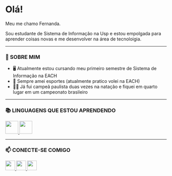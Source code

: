 # Olá!

Meu me chamo Fernanda. 

Sou estudante de Sistema de Informação na Usp e estou empolgada para aprender coisas novas e me desenvolver na área de tecnoloigia.

---

### 👑 SOBRE MIM

- 🖥️  Atualmente estou cursando meu primeiro semestre de Sistema de Informação na EACH
- 🏐  Sempre amei esportes (atualmente pratico volei na EACH)
- 🏊‍♀️  Já fui campeã paulista duas vezes na natação e fiquei em quarto lugar em um campeonato brasileiro

---

### 📚 LINGUAGENS QUE ESTOU APRENDENDO


<a href="https://www.python.org/" target="_blank"> <img src="https://cdn.jsdelivr.net/gh/devicons/devicon/icons/python/python-original.svg" width="40" height="40"/> </a> <a href="https://en.wikipedia.org/wiki/C_(programming_language)" target="_blank"> <img src="https://cdn.jsdelivr.net/gh/devicons/devicon/icons/c/c-original.svg" width="40" height="40"/> </a>

---

### 📫 CONECTE-SE COMIGO


<a href="https://www.linkedin.com/in/fernandayumitaira/" target="_blank">
  <img src="https://cdn.jsdelivr.net/gh/devicons/devicon/icons/linkedin/linkedin-original.svg" width="30" height="30" />
</a>
<a href="mailto:fernandayta@gmail.com" target="_blank">
  <img src="https://upload.wikimedia.org/wikipedia/commons/4/4e/Gmail_Icon.png" width="30" height="30" />
</a>
<a href="https://www.instagram.com/feyumiii_/?hl=ne" target="_blank">
  <img src="https://upload.wikimedia.org/wikipedia/commons/a/a5/Instagram_icon.png" width="30" height="30" />
</a>




<!---
feyumiii/feyumiii is a ✨ special ✨ repository because its `README.md` (this file) appears on your GitHub profile.
You can click the Preview link to take a look at your changes.
--->
